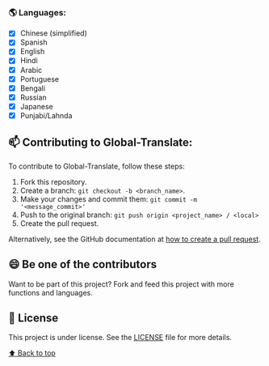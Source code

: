 ### 🌎 Languages:

- [x] Chinese (simplified)
- [x] Spanish
- [x] English
- [x] Hindi
- [x] Arabic
- [x] Portuguese
- [x] Bengali
- [x] Russian
- [x] Japanese
- [x] Punjabi/Lahnda

## 📫 Contributing to Global-Translate:
To contribute to Global-Translate, follow these steps:

1. Fork this repository.
2. Create a branch: `git checkout -b <branch_name>`.
3. Make your changes and commit them: `git commit -m '<message_commit>'`
4. Push to the original branch: `git push origin <project_name> / <local>`
5. Create the pull request.

Alternatively, see the GitHub documentation at [how to create a pull request](https://help.github.com/en/github/collaborating-with-issues-and-pull-requests/creating-a-pull-request ).


## 😄 Be one of the contributors <br>

Want to be part of this project? Fork and feed this project with more functions and languages.

## 📝 License

This project is under license. See the [LICENSE](LICENSE) file for more details.

[⬆ Back to top](#global-translate)<br>
